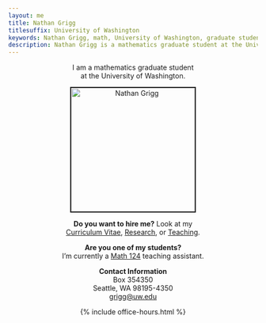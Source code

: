 ```yaml
---
layout: me
title: Nathan Grigg
titlesuffix: University of Washington
keywords: Nathan Grigg, math, University of Washington, graduate student, contact, email, courses, teaching, research, algebraic geometry
description: Nathan Grigg is a mathematics graduate student at the University of Washington. These pages contain his contact, research, and teaching information.
---
```


<div style="text-align: center">

<p>I am a mathematics graduate student<br />
 at the University of Washington.</p>

<img width="250" style="border:2px solid" alt="Nathan Grigg" src="{{ site.url }}/files/img/nathangrigg.jpeg">

<p><strong>Do you want to hire me?</strong>
Look at my<br />
<a href="Nathan-Grigg-CV.pdf">Curriculum Vitae</a>,
<a href="research">Research</a>, or
<a href="teaching">Teaching</a>.</p>

<p><strong>Are you one of my students?</strong><br /> I’m currently a <a href="math124/wi13/">Math 124</a> teaching assistant.</p>


<p><strong>Contact Information</strong><br/>
Box 354350<br/>
Seattle, WA 98195-4350<br/>
<a href="&#x6D;a&#x69;&#x6C;&#x74;&#x6F;:&#103;&#114;&#x69;&#103;&#x67;&#64;&#117;w&#x2E;&#101;&#100;&#x75;">&#103;&#114;&#x69;&#103;&#x67;&#64;&#117;w&#x2E;&#101;&#100;&#x75;</a></p>

<p>{% include office-hours.html %}</p>

</div>


